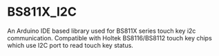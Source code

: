 # BS811X_I2C
An Arduino IDE based library used for BS811X series touch key i2c communication. 
Compatible with Holtek BS8116/BS8112 touch key chips which use I2C port to read touch key status.
